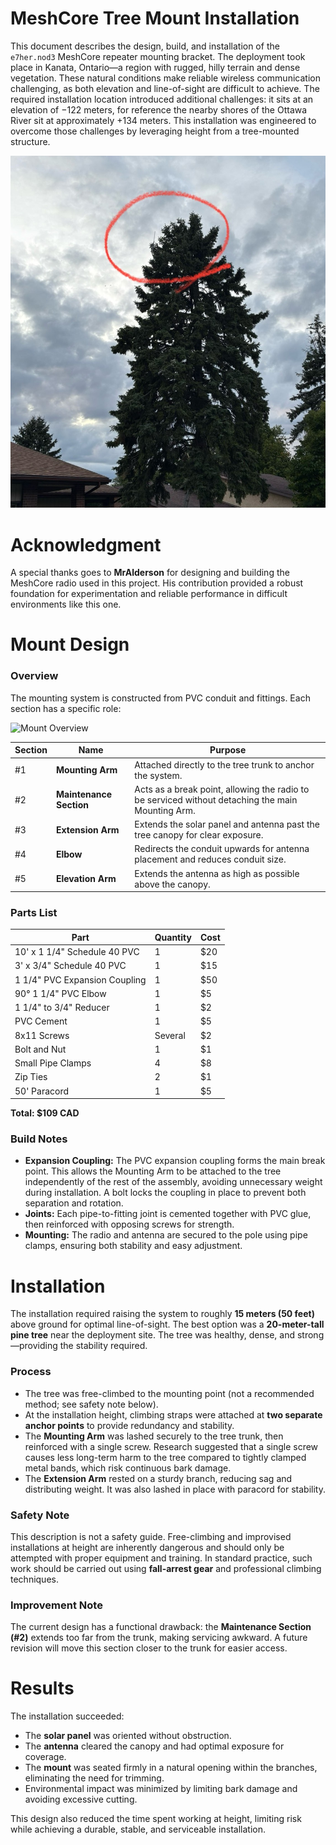 # MeshCore Tree Mount Installation

This document describes the design, build, and installation of the `e7her.nod3` MeshCore repeater mounting bracket. The deployment took place in Kanata, Ontario—a region with rugged, hilly terrain and dense vegetation. These natural conditions make reliable wireless communication challenging, as both elevation and line-of-sight are difficult to achieve. The required installation location introduced additional challenges: it sits at an elevation of −122 meters, for reference the nearby shores of the Ottawa River sit at approximately +134 meters. This installation was engineered to overcome those challenges by leveraging height from a tree-mounted structure.

![View from the ground](media/from-the-ground.jpg)

# Acknowledgment

A special thanks goes to **MrAlderson** for designing and building the MeshCore radio used in this project. His contribution provided a robust foundation for experimentation and reliable performance in difficult environments like this one.

# Mount Design

### Overview

The mounting system is constructed from PVC conduit and fittings. Each section has a specific role:

![Mount Overview](media/mount-overview.jpg)

| Section | Name                | Purpose                                                                 |
|--|--|-|
| #1      | **Mounting Arm**    | Attached directly to the tree trunk to anchor the system.               |
| #2      | **Maintenance Section** | Acts as a break point, allowing the radio to be serviced without detaching the main Mounting Arm. |
| #3      | **Extension Arm**   | Extends the solar panel and antenna past the tree canopy for clear exposure. |
| #4      | **Elbow**           | Redirects the conduit upwards for antenna placement and reduces conduit size. |
| #5      | **Elevation Arm**   | Extends the antenna as high as possible above the canopy.                |

### Parts List

| Part                          | Quantity | Cost   |
|-|-|--|
| 10' x 1 1/4" Schedule 40 PVC  | 1        | $20    |
| 3' x 3/4" Schedule 40 PVC     | 1        | $15    |
| 1 1/4" PVC Expansion Coupling | 1        | $50    |
| 90° 1 1/4" PVC Elbow          | 1        | $5     |
| 1 1/4" to 3/4" Reducer        | 1        | $2     |
| PVC Cement                    | 1        | $5     |
| 8x11 Screws                   | Several  | $2     |
| Bolt and Nut                  | 1        | $1     |
| Small Pipe Clamps             | 4        | $8     |
| Zip Ties                      | 2        | $1     |
| 50' Paracord                  | 1        | $5     |

**Total: $109 CAD**

### Build Notes

- **Expansion Coupling:** The PVC expansion coupling forms the main break point. This allows the Mounting Arm to be attached to the tree independently of the rest of the assembly, avoiding unnecessary weight during installation. A bolt locks the coupling in place to prevent both separation and rotation.
- **Joints:** Each pipe-to-fitting joint is cemented together with PVC glue, then reinforced with opposing screws for strength.
- **Mounting:** The radio and antenna are secured to the pole using pipe clamps, ensuring both stability and easy adjustment.

# Installation

The installation required raising the system to roughly **15 meters (50 feet)** above ground for optimal line-of-sight. The best option was a **20-meter-tall pine tree** near the deployment site. The tree was healthy, dense, and strong—providing the stability required.

### Process

- The tree was free-climbed to the mounting point (not a recommended method; see safety note below).
- At the installation height, climbing straps were attached at **two separate anchor points** to provide redundancy and stability.
- The **Mounting Arm** was lashed securely to the tree trunk, then reinforced with a single screw. Research suggested that a single screw causes less long-term harm to the tree compared to tightly clamped metal bands, which risk continuous bark damage.
- The **Extension Arm** rested on a sturdy branch, reducing sag and distributing weight. It was also lashed in place with paracord for stability.

### Safety Note

This description is not a safety guide. Free-climbing and improvised installations at height are inherently dangerous and should only be attempted with proper equipment and training. In standard practice, such work should be carried out using **fall-arrest gear** and professional climbing techniques.

### Improvement Note

The current design has a functional drawback: the **Maintenance Section (#2)** extends too far from the trunk, making servicing awkward. A future revision will move this section closer to the trunk for easier access.

# Results

The installation succeeded:

- The **solar panel** was oriented without obstruction.
- The **antenna** cleared the canopy and had optimal exposure for coverage.
- The **mount** was seated firmly in a natural opening within the branches, eliminating the need for trimming.
- Environmental impact was minimized by limiting bark damage and avoiding excessive cutting.

This design also reduced the time spent working at height, limiting risk while achieving a durable, stable, and serviceable installation.
